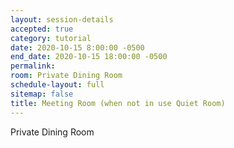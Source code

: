 ```yaml
---
layout: session-details
accepted: true
category: tutorial
date: 2020-10-15 8:00:00 -0500
end_date: 2020-10-15 18:00:00 -0500
permalink:
room: Private Dining Room
schedule-layout: full
sitemap: false
title: Meeting Room (when not in use Quiet Room)
---
```

Private Dining Room
